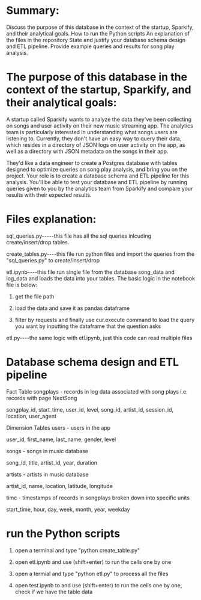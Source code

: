# Summary:

Discuss the purpose of this database in the context of the startup, Sparkify, and their analytical goals.
How to run the Python scripts
An explanation of the files in the repository
State and justify your database schema design and ETL pipeline.
Provide example queries and results for song play analysis.




# The purpose of this database in the context of the startup, Sparkify, and their analytical goals:

A startup called Sparkify wants to analyze the data they've been collecting on songs and user activity on their new music streaming app. The analytics team is particularly interested in understanding what songs users are listening to. Currently, they don't have an easy way to query their data, which resides in a directory of JSON logs on user activity on the app, as well as a directory with JSON metadata on the songs in their app.

They'd like a data engineer to create a Postgres database with tables designed to optimize queries on song play analysis, and bring you on the project. Your role is to create a database schema and ETL pipeline for this analysis. You'll be able to test your database and ETL pipeline by running queries given to you by the analytics team from Sparkify and compare your results with their expected results.




# Files explanation:

sql_queries.py-----this file has all the sql queries inlcuding create/insert/drop tables.

create_tables.py----this file run python files and import the queries from the "sql_queries.py" to create/insert/drop

etl.ipynb----this file run  single file from the database song_data and log_data and loads the data into your tables. The basic logic in the notebook file is below:
1. get the file path

2. load the data and save it as pandas dataframe

3. filter by requests and finally use cur.execute command to load the query you want by inputting the dataframe that the question asks

etl.py----the same logic with etl.ipynb, just this code can read multiple files




# Database schema design and ETL pipeline

Fact Table
songplays - records in log data associated with song plays i.e. records with page NextSong

songplay_id, start_time, user_id, level, song_id, artist_id, session_id, location, user_agent


Dimension Tables
users - users in the app

user_id, first_name, last_name, gender, level

songs - songs in music database

song_id, title, artist_id, year, duration

artists - artists in music database

artist_id, name, location, latitude, longitude

time - timestamps of records in songplays broken down into specific units

start_time, hour, day, week, month, year, weekday




# run the Python scripts

1. open a terminal and type "python create_table.py"

2. open etl.ipynb and use (shift+enter) to run the cells one by one

3. open a termial and type "python etl.py" to process all the files

4. open test.ipynb to and use (shift+enter) to run the cells one by one, check if we have the table data






